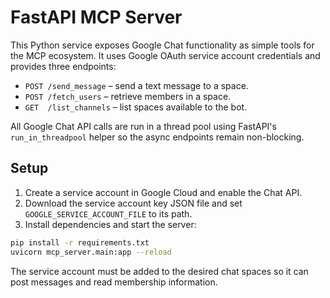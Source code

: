 # FastAPI MCP Server

This Python service exposes Google Chat functionality as simple tools for the MCP ecosystem.
It uses Google OAuth service account credentials and provides three endpoints:

- `POST /send_message` – send a text message to a space.
- `POST /fetch_users` – retrieve members in a space.
- `GET  /list_channels` – list spaces available to the bot.

All Google Chat API calls are run in a thread pool using FastAPI's
`run_in_threadpool` helper so the async endpoints remain non-blocking.

## Setup

1. Create a service account in Google Cloud and enable the Chat API.
2. Download the service account key JSON file and set `GOOGLE_SERVICE_ACCOUNT_FILE` to its path.
3. Install dependencies and start the server:

```bash
pip install -r requirements.txt
uvicorn mcp_server.main:app --reload
```

The service account must be added to the desired chat spaces so it can post messages and read membership information.
